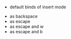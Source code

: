 * default binds of insert mode
- <A-s> as backspace
- <A-m> as escape
- <A-w> as escape and w
- <A-b> as escape and b
